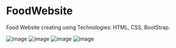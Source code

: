 # FoodWebsite
Food Website creating using Technologies: HTML, CSS, BootStrap.

![image](https://github.com/user-attachments/assets/b2781409-91bd-4c32-ad3a-4faea4b39bdd)
![image](https://github.com/user-attachments/assets/84a31333-7883-4014-8d1e-d072499df895)
![image](https://github.com/user-attachments/assets/99ebb7ed-4db8-4247-bd0a-8615541bde61)
![image](https://github.com/user-attachments/assets/25c6c9a4-a9ec-4f1b-a791-0d95590be249)
